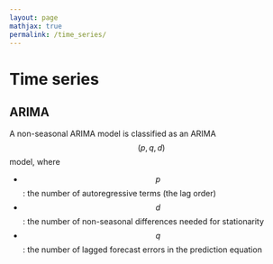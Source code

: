 ```yaml
---
layout: page
mathjax: true
permalink: /time_series/
---
```


# Time series

## ARIMA
A non-seasonal ARIMA model is classified as an ARIMA$$(p,q,d)$$ model, where

- $$p$$: the number of autoregressive terms (the lag order)
- $$d$$: the number of non-seasonal differences needed for stationarity
- $$q$$: the number of lagged forecast errors in the prediction equation    

